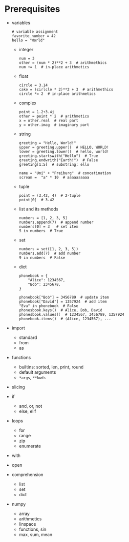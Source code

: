 # Prerequisites


- variables

  ```
  # variable assignment
  favorite_number = 42
  hello = "World"
  ```

    - integer
      ```
      num = 3
      other = (num * 2)**2 + 3  # arithmethics
      num += 1  # in-place arithmetics
      ```

    - float
      ```
      circle = 3.14
      cake = (cirlcle * 2)**2 + 3  # arithmethics
      circle *= 2  # in-place arithmetics
      ```

    - complex
      ```
      point = 1.2+3.4j
      other = point * 2  # arithmetics
      x = other.real  # real part
      y = other.imag  # imaginary part
      ```
    - string
      ```
      greeting = "Hello, World!"
      upper = greeting.upper()  # HELLO, WORLD!
      lower = greeting.lower()  # hello, world!
      greeting.startswith("Hello")  # True
      greeting.endwrith("Earth!")  # False
      greeting[1:5]  # substring: ello

      name = "Uni" + "Freiburg"  # concatination
      scream =  "a" * 10  # aaaaaaaaaa 
      ```

    - tuple
      ```
      point = (3.42, 4)  # 2-tuple
      point[0]  # 3.42
      ```

    - list and its methods
      ```
      numbers = [1, 2, 3, 5]
      numbers.append(7)  # append number
      numbers[0] = 3   # set item
      5 in numbers  # True
      ```

    - set
      ```
      numbers = set([1, 2, 3, 5])
      numbers.add(7)  # add number
      9 in numbers  # False
      ```

    - dict
      ```
      phonebook = {
          "Alice": 1234567,
          "Bob": 2345678,
      }

      phonebook["Bob"] = 3456789  # update item
      phonebook["David"] = 1357924  # add item
      "Eva" in phonebook  # False
      phonesbook.keys()  # Alice, Bob, David
      phonesbook.values()  # 1234567, 3456789, 1357924
      phonebook.items()  # (Alice, 1234567), ...
      ```

- import
    - standard
    - from
    - as
- functions
    - builtins: sorted, len, print, round
    - default arguments
    - `*args`, `**kwds`
- slicing
- if
    - and, or, not
    - else, elif
- loops
    - for
    - range
    - zip
    - enumerate
- with
- open
- comprehension
    - list
    - set
    - dict
- numpy
    - array
    - arithmetics
    - linspace
    - functions, sin
    - max, sum, mean
